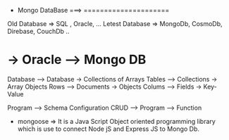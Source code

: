 * Mongo DataBase ===>
=====================

Old Database    =>  SQL , Oracle, ...
Letest Database =>  MongoDb, CosmoDb, Direbase, CouchDb ..


->  Oracle    -->     Mongo DB 
===============================
Database      -->    Database    -> Collections of Arrays
Tables        -->    Collections -> Array Objects
Rows          -->    Documents   -> Objects
Colums        -->    Fields      -> Key- Value


Program  --> Schema Configuration
CRUD  --> Program --> Function

* mongoose =>  It is a Java Script Object oriented programming library which is use to connect Node jS and Express JS to Mongo Db.



